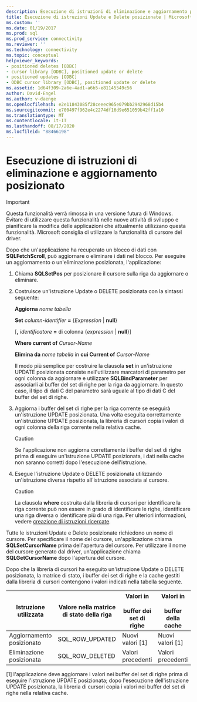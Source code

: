 ```yaml
---
description: Esecuzione di istruzioni di eliminazione e aggiornamento posizionato
title: Esecuzione di istruzioni Update e Delete posizionate | Microsoft Docs
ms.custom: ''
ms.date: 01/19/2017
ms.prod: sql
ms.prod_service: connectivity
ms.reviewer: ''
ms.technology: connectivity
ms.topic: conceptual
helpviewer_keywords:
- positioned deletes [ODBC]
- cursor library [ODBC], positioned update or delete
- positioned updates [ODBC]
- ODBC cursor library [ODBC], positioned update or delete
ms.assetid: 1d64f309-2a6e-4ad1-a6b5-e81145549c56
author: David-Engel
ms.author: v-daenge
ms.openlocfilehash: e2e11843085f28ceeec965e079bb2942968d15b4
ms.sourcegitcommit: e700497f962e4c2274df16d9e651059b42ff1a10
ms.translationtype: MT
ms.contentlocale: it-IT
ms.lasthandoff: 08/17/2020
ms.locfileid: "88466198"
---
```

# <a name="executing-positioned-update-and-delete-statements"></a>Esecuzione di istruzioni di eliminazione e aggiornamento posizionato
> [!IMPORTANT]  
>  Questa funzionalità verrà rimossa in una versione futura di Windows. Evitare di utilizzare questa funzionalità nelle nuove attività di sviluppo e pianificare la modifica delle applicazioni che attualmente utilizzano questa funzionalità. Microsoft consiglia di utilizzare la funzionalità di cursore del driver.  
  
 Dopo che un'applicazione ha recuperato un blocco di dati con **SQLFetchScroll**, può aggiornare o eliminare i dati nel blocco. Per eseguire un aggiornamento o un'eliminazione posizionata, l'applicazione:  
  
1.  Chiama **SQLSetPos** per posizionare il cursore sulla riga da aggiornare o eliminare.  
  
2.  Costruisce un'istruzione Update o DELETE posizionata con la sintassi seguente:  
  
     **Aggiorna** *nome tabella*  
  
     **Set** *column-identifier* **=** {*Expression* &#124; **null**}  
  
     [**,** *identificatore* **=** di colonna {*expression* &#124; **null**}]  
  
     **Where current of** *Cursor-Name*  
  
     **Elimina da** *nome tabella* in **cui Current of** *Cursor-Name*  
  
     Il modo più semplice per costruire la clausola **set** in un'istruzione UPDATE posizionata consiste nell'utilizzare marcatori di parametro per ogni colonna da aggiornare e utilizzare **SQLBindParameter** per associarli ai buffer del set di righe per la riga da aggiornare. In questo caso, il tipo di dati C del parametro sarà uguale al tipo di dati C del buffer del set di righe.  
  
3.  Aggiorna i buffer del set di righe per la riga corrente se eseguirà un'istruzione UPDATE posizionata. Una volta eseguita correttamente un'istruzione UPDATE posizionata, la libreria di cursori copia i valori di ogni colonna della riga corrente nella relativa cache.  
  
    > [!CAUTION]  
    >  Se l'applicazione non aggiorna correttamente i buffer del set di righe prima di eseguire un'istruzione UPDATE posizionata, i dati nella cache non saranno corretti dopo l'esecuzione dell'istruzione.  
  
4.  Esegue l'istruzione Update o DELETE posizionata utilizzando un'istruzione diversa rispetto all'istruzione associata al cursore.  
  
    > [!CAUTION]  
    >  La clausola **where** costruita dalla libreria di cursori per identificare la riga corrente può non essere in grado di identificare le righe, identificare una riga diversa o identificare più di una riga. Per ulteriori informazioni, vedere [creazione di istruzioni ricercate](../../../odbc/reference/appendixes/constructing-searched-statements.md).  
  
 Tutte le istruzioni Update e Delete posizionate richiedono un nome di cursore. Per specificare il nome del cursore, un'applicazione chiama **SQLSetCursorName** prima dell'apertura del cursore. Per utilizzare il nome del cursore generato dal driver, un'applicazione chiama **SQLGetCursorName** dopo l'apertura del cursore.  
  
 Dopo che la libreria di cursori ha eseguito un'istruzione Update o DELETE posizionata, la matrice di stato, i buffer dei set di righe e la cache gestiti dalla libreria di cursori contengono i valori indicati nella tabella seguente.  
  
|Istruzione utilizzata|Valore nella matrice di stato della riga|Valori in<br /><br /> buffer dei set di righe|Valori in<br /><br /> buffer della cache|  
|--------------------|-------------------------------|----------------------------------|---------------------------------|  
|Aggiornamento posizionato|SQL_ROW_UPDATED|Nuovi valori [1]|Nuovi valori [1]|  
|Eliminazione posizionata|SQL_ROW_DELETED|Valori precedenti|Valori precedenti|  
  
 [1] l'applicazione deve aggiornare i valori nei buffer del set di righe prima di eseguire l'istruzione UPDATE posizionata; dopo l'esecuzione dell'istruzione UPDATE posizionata, la libreria di cursori copia i valori nei buffer del set di righe nella relativa cache.
